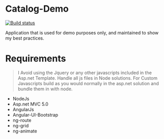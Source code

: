Catalog-Demo
============
[![Build status](http://img.shields.io/badge/Asp.net-5.2.2-green.svg)](http://www.asp.net/mvc)

Application that is used for demo purposes only, and maintained to show my best practices.

Requirements
============
> I Avoid using the Jquery or any other javascripts included in the Asp.net Template. Handle all js files in Node solutions.
 For Custom Javascripts build as you would normally in the asp.net solution and bundle them in with node.
 
 - NodeJs
 - Asp.net MVC 5.0
 - AngularJs 
 - Angular-UI-Bootstrap
 - ng-route
 - ng-grid
 - ng-animate

